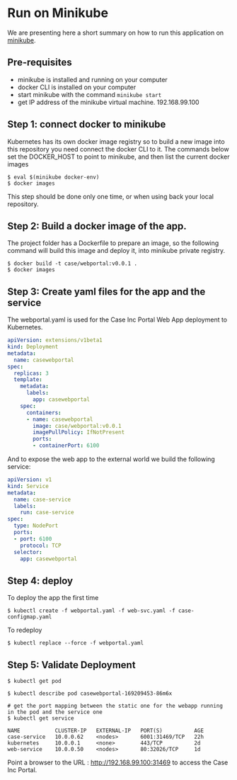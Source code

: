 # Run on Minikube

We are presenting here a short summary on how to run this application on [minikube](https://github.com/kubernetes/minikube).

## Pre-requisites
* minikube is installed and running on your computer
* docker CLI is installed on your computer
* start minikube with the command `minikube start`
* get IP address of the minikube virtual machine. 192.168.99.100

## Step 1: connect docker to minikube
Kubernetes has its own docker image registry so to build a new image into this repository you need connect the docker CLI to it. The commands below set the DOCKER_HOST to point to minikube, and then list the current docker images
```
$ eval $(minikube docker-env)
$ docker images
```
This step should be done only one time, or when using back your local repository.

## Step 2: Build a docker image of the app.
The project folder has a Dockerfile to prepare an image, so the following command will build this image and deploy it, into minikube private registry.

```
$ docker build -t case/webportal:v0.0.1 .
$ docker images
```

## Step 3: Create yaml files for the app and the service
The webportal.yaml is used for the Case Inc Portal Web App deployment to Kubernetes.

```yaml
apiVersion: extensions/v1beta1
kind: Deployment
metadata:
  name: casewebportal
spec:
  replicas: 3
  template:
    metadata:
      labels:
        app: casewebportal
    spec:
      containers:
      - name: casewebportal
        image: case/webportal:v0.0.1
        imagePullPolicy: IfNotPresent
        ports:
        - containerPort: 6100
```

And to expose the web app to the external world we build the following service:
```yaml
apiVersion: v1
kind: Service
metadata:
  name: case-service
  labels:
    run: case-service
spec:
  type: NodePort
  ports:
  - port: 6100
    protocol: TCP
  selector:
    app: casewebportal
```

## Step 4: deploy
To deploy the app the first time
```
$ kubectl create -f webportal.yaml -f web-svc.yaml -f case-configmap.yaml
```

To redeploy
```
$ kubectl replace --force -f webportal.yaml
```

## Step 5: Validate Deployment
```
$ kubectl get pod

$ kubectl describe pod casewebportal-169209453-86m6x

# get the port mapping between the static one for the webapp running in the pod and the service one
$ kubectl get service

NAME           CLUSTER-IP   EXTERNAL-IP   PORT(S)          AGE
case-service   10.0.0.62    <nodes>       6001:31469/TCP   22h
kubernetes     10.0.0.1     <none>        443/TCP          2d
web-service    10.0.0.50    <nodes>       80:32026/TCP     1d
```

Point a browser to the URL : http://192.168.99.100:31469 to access the Case Inc Portal.
